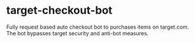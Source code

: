 # target-checkout-bot
Fully request based auto checkout bot to purchases items on target.com. The bot bypasses target security and anti-bot measures.
